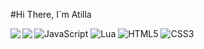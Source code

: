 #Hi There, I´m Atilla

<img align="left" witdth="47%" src="https://github-readme-stats.vercel.app/api?username=atimati169&show_icons=true&theme=radical"  />

<img align="left" witdth="47%" src="https://github-readme-stats.vercel.app/api/top-langs/?username=atimati169&layout=compact"  />

![JavaScript](https://img.shields.io/badge/javascript-%23323330.svg?style=for-the-badge&logo=javascript&logoColor=%23F7DF1E)
![Lua](https://img.shields.io/badge/lua-%232C2D72.svg?style=for-the-badge&logo=lua&logoColor=white)
![HTML5](https://img.shields.io/badge/html5-%23E34F26.svg?style=for-the-badge&logo=html5&logoColor=white)
![CSS3](https://img.shields.io/badge/css3-%231572B6.svg?style=for-the-badge&logo=css3&logoColor=white)
